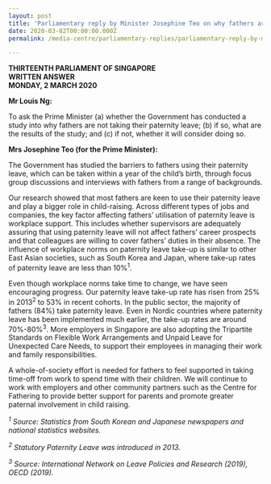 ```yaml
---
layout: post
title: 'Parliamentary reply by Minister Josephine Teo on why fathers are not taking their paternity leave'
date: 2020-03-02T00:00:00.000Z
permalink: /media-centre/parliamentary-replies/parliamentary-reply-by-minister-josephine-teo-on-why-fathers-are-not-taking-their-paternity-leave/

---
```



**THIRTEENTH PARLIAMENT OF SINGAPORE  
WRITTEN ANSWER  
MONDAY, 2 MARCH 2020**  

**Mr Louis Ng:**

To ask the Prime Minister (a) whether the Government has conducted a study into why fathers are not taking their paternity leave; (b) if so, what are the results of the study; and (c) if not, whether it will consider doing so.

**Mrs Josephine Teo (for the Prime Minister):**

The Government has studied the barriers to fathers using their paternity leave, which can be taken within a year of the child’s birth, through focus group discussions and interviews with fathers from a range of backgrounds. 

Our research showed that most fathers are keen to use their paternity leave and play a bigger role in child-raising. Across different types of jobs and companies, the key factor affecting fathers’ utilisation of paternity leave is workplace support. This includes whether supervisors are adequately assuring that using paternity leave will not affect fathers’ career prospects and that colleagues are willing to cover fathers’ duties in their absence. The influence of workplace norms on paternity leave take-up is similar to other East Asian societies, such as South Korea and Japan, where take-up rates of paternity leave are less than 10%<sup>1</sup>.

Even though workplace norms take time to change, we have seen encouraging progress. Our paternity leave take-up rate has risen from 25% in 2013<sup>2</sup> to 53% in recent cohorts. In the public sector, the majority of fathers (84%) take paternity leave. Even in Nordic countries where paternity leave has been implemented much earlier, the take-up rates are around 70%-80%<sup>3</sup>.  More employers in Singapore are also adopting the Tripartite Standards on Flexible Work Arrangements and Unpaid Leave for Unexpected Care Needs, to support their employees in managing their work and family responsibilities.

A whole-of-society effort is needed for fathers to feel supported in taking time-off from work to spend time with their children. We will continue to work with employers and other community partners such as the Centre for Fathering to provide better support for parents and promote greater paternal involvement in child raising.




*<sup>1</sup> Source: Statistics from South Korean and Japanese newspapers and national statistics websites.*

*<sup>2</sup> Statutory Paternity Leave was introduced in 2013.*

*<sup>3</sup> Source: International Network on Leave Policies and Research (2019), OECD (2019).*

